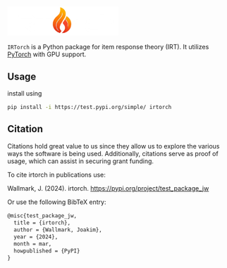 <img src="https://raw.githubusercontent.com/joakimwallmark/irtorch/main/docs/source/_static/logo.png" alt="IRTorch" style="width: 50%;">

`IRTorch` is a Python package for item response theory (IRT). It utilizes [PyTorch](https://pytorch.org/) with GPU support.

## Usage
install using
```bash
pip install -i https://test.pypi.org/simple/ irtorch
```

## Citation
Citations hold great value to us since they allow us to explore the various ways the software is being used. Additionally, citations serve as proof of usage, which can assist in securing grant funding.

To cite irtorch in publications use:

Wallmark, J. (2024). irtorch. https://pypi.org/project/test_package_jw

Or use the following BibTeX entry:

```
@misc{test_package_jw,
  title = {irtorch},
  author = {Wallmark, Joakim},
  year = {2024},
  month = mar,
  howpublished = {PyPI}
}
```
